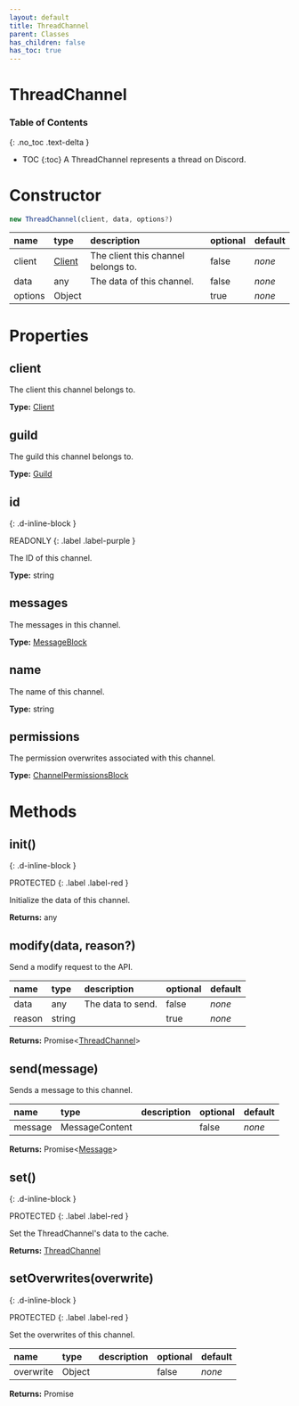 ```yaml
---
layout: default
title: ThreadChannel
parent: Classes
has_children: false
has_toc: true
---
```


# ThreadChannel
### Table of Contents
{: .no_toc .text-delta }

- TOC
{:toc}
A ThreadChannel represents a thread on Discord.
# Constructor
```js
new ThreadChannel(client, data, options?)
```

| name | type | description | optional | default |
|:-----|:-----|:------------|:---------|:--------|
| client | [Client](/classes/Client) | The client this channel belongs to. | false | *none* |
| data | any | The data of this channel. | false | *none* |
| options | Object |   | true | *none* |

# Properties
## client
The client this channel belongs to.

**Type:** [Client](/classes/Client)

## guild
The guild this channel belongs to.

**Type:** [Guild](/classes/Guild)

## id
{: .d-inline-block }

READONLY
{: .label .label-purple }

The ID of this channel.

**Type:** string

## messages
The messages in this channel.

**Type:** [MessageBlock](/classes/MessageBlock)

## name
The name of this channel.

**Type:** string

## permissions
The permission overwrites associated with this
channel.

**Type:** [ChannelPermissionsBlock](/classes/ChannelPermissionsBlock)

# Methods
## init()
{: .d-inline-block }

PROTECTED
{: .label .label-red }

Initialize the data of this channel.

**Returns:** any

## modify(data, reason?)
Send a modify request to the API.

| name | type | description | optional | default |
|:-----|:-----|:------------|:---------|:--------|
| data | any | The data to send. | false | *none* |
| reason | string |   | true | *none* |

**Returns:** Promise<[ThreadChannel](/classes/ThreadChannel)>

## send(message)
Sends a message to this channel.

| name | type | description | optional | default |
|:-----|:-----|:------------|:---------|:--------|
| message | MessageContent |   | false | *none* |

**Returns:** Promise<[Message](/classes/Message)>

## set()
{: .d-inline-block }

PROTECTED
{: .label .label-red }

Set the ThreadChannel's data to the cache.

**Returns:** [ThreadChannel](/classes/ThreadChannel)

## setOverwrites(overwrite)
{: .d-inline-block }

PROTECTED
{: .label .label-red }

Set the overwrites of this channel.

| name | type | description | optional | default |
|:-----|:-----|:------------|:---------|:--------|
| overwrite | Object |   | false | *none* |

**Returns:** Promise<void>

